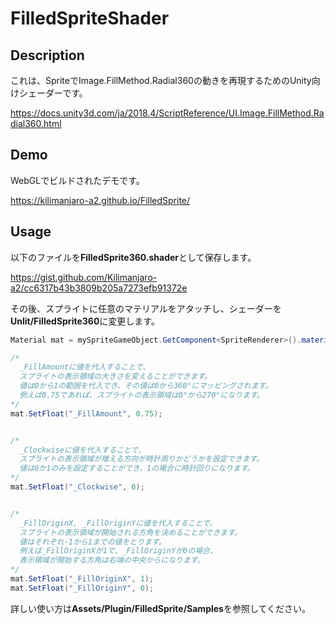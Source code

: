 # FilledSpriteShader

## Description

これは、SpriteでImage.FillMethod.Radial360の動きを再現するためのUnity向けシェーダーです。

https://docs.unity3d.com/ja/2018.4/ScriptReference/UI.Image.FillMethod.Radial360.html


## Demo
WebGLでビルドされたデモです。

https://kilimanjaro-a2.github.io/FilledSprite/


## Usage
以下のファイルを**FilledSprite360.shader**として保存します。

https://gist.github.com/Kilimanjaro-a2/cc6317b43b3809b205a7273efb91372e

その後、スプライトに任意のマテリアルをアタッチし、シェーダーを**Unlit/FilledSprite360**に変更します。


```C#
Material mat = mySpriteGameObject.GetComponent<SpriteRenderer>().material;

/*
  _FillAmountに値を代入することで、
  スプライトの表示領域の大きさを変えることができます。
  値は0から1の範囲を代入でき、その値は0から360°にマッピングされます。
  例えば0.75であれば、スプライトの表示領域は0°から270°になります。
*/
mat.SetFloat("_FillAmount", 0.75);


/*
  _Clockwiseに値を代入することで、
  スプライトの表示領域が増える方向が時計周りかどうかを設定できます。
  値は0か1のみを設定することができ、1の場合に時計回りになります。
*/
mat.SetFloat("_Clockwise", 0);


/*
  _FillOriginX, _FillOriginYに値を代入することで、
  スプライトの表示領域が開始される方角を決めることができます。
  値はそれぞれ-1から1までの値をとります。
  例えば_FillOriginXが1で、_FillOriginYが0の場合、
  表示領域が開始する方角は右端の中央からになります。
*/
mat.SetFloat("_FillOriginX", 1);
mat.SetFloat("_FillOriginY", 0);
```


詳しい使い方は**Assets/Plugin/FilledSprite/Samples**を参照してください。